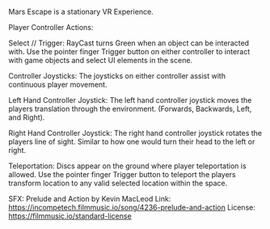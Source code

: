 Mars Escape is a stationary VR Experience.

Player Controller Actions:

Select // Trigger:
RayCast turns Green when an object can be interacted with.
Use the pointer finger Trigger button on either controller to interact with game objects and select UI elements in the scene.

Controller Joysticks:
The joysticks on either controller assist with continuous player movement.

Left Hand Controller Joystick:
The left hand controller joystick moves the players translation through the environment. (Forwards, Backwards, Left, and Right).

Right Hand Controller Joystick:
The right hand controller joystick rotates the players line of sight. Similar to how one would turn their head to the left or right.

Teleportation:
Discs appear on the ground where player teleportation is allowed.  Use the pointer finger Trigger button to teleport the players transform location to any valid selected location within the space. 

SFX:
Prelude and Action by Kevin MacLeod
Link: https://incompetech.filmmusic.io/song/4236-prelude-and-action
License: https://filmmusic.io/standard-license


